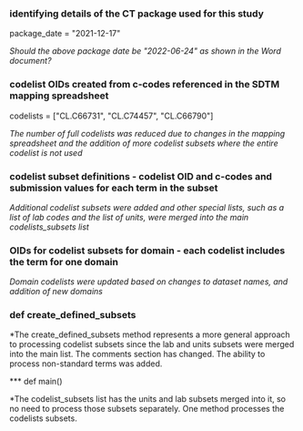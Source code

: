 ### identifying details of the CT package used for this study
package_date = "2021-12-17"

*Should the above package date be "2022-06-24" as shown in the Word document?*

### codelist OIDs created from c-codes referenced in the SDTM mapping spreadsheet
codelists = ["CL.C66731", "CL.C74457", "CL.C66790"]

*The number of full codelists was reduced due to changes in the mapping spreadsheet
and the addition of more codelist subsets where the entire codelist is not used*

### codelist subset definitions - codelist OID and c-codes and submission values for each term in the subset

*Additional codelist subsets were added and other special lists, such as a list of lab
codes and the list of units, were merged into the main codelists_subsets list*

### OIDs for codelist subsets for domain - each codelist includes the term for one domain

*Domain codelists were updated based on changes to dataset names, and addition of new domains*

### def create_defined_subsets

*The create_defined_subsets method represents a more general approach to processing
codelist subsets since the lab and units subsets were merged into the main list. The comments
section has changed. The ability to process non-standard terms was added.

*** def main()

*The codelist_subsets list has the units and lab subsets merged into it, so no need to process
those subsets separately. One method processes the codelists subsets.
